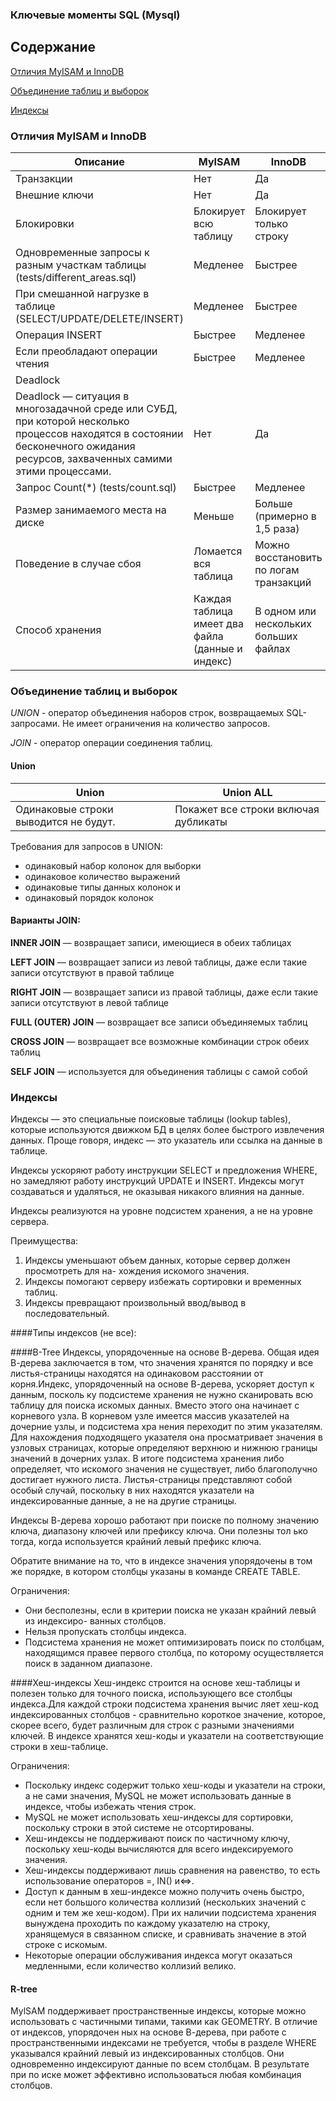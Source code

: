 ### Ключевые моменты SQL (Mysql)

## Содержание

[Отличия MyISAM и InnoDB](#Отличия-MyISAM-и-InnoDB)

[Объединение таблиц и выборок](#Объединение-таблиц-и-выборок)

[Индексы](#Индексы)

### **Отличия MyISAM и InnoDB**

| Описание      | MyISAM        | InnoDB       |
| ------------- | ------------- | -------------
| Транзакции  | Нет  | Да |
| Внешние ключи  | Нет | Да |
| Блокировки | Блокирует всю таблицу | Блокирует только строку |
| Одновременные запросы к разным участкам таблицы (tests/different_areas.sql) | Медленее | Быстрее |
| При смешанной нагрузке в таблице (SELECT/UPDATE/DELETE/INSERT) | Медленее | Быстрее |
| Операция INSERT | Быстрее | Медленее |
| Если преобладают операции чтения | Быстрее | Медленее |
| Deadlock
| Deadlock — ситуация в многозадачной среде или СУБД, при которой несколько процессов находятся в состоянии бесконечного ожидания ресурсов, захваченных самими этими процессами.| Нет | Да |
| Запрос Count(*) (tests/count.sql) | Быстрее | Медленее |
|Размер занимаемого места на диске|Меньше|Больше (примерно в 1,5 раза)|
|Поведение в случае сбоя|Ломается вся таблица|Можно восстановить по логам транзакций|
|Способ хранения| Каждая таблица имеет два файла (данные и индекс)| В одном или нескольких больших файлах |

### **Объединение таблиц и выборок**

*UNION* - оператор объединения наборов строк, возвращаемых SQL-запросами. Не имеет ограничения на количество запросов.

*JOIN* - оператор операции соединения таблиц.

#### Union

|Union| Union ALL|
| ------------- | ------------- | 
| Одинаковые строки выводится не будут. | Покажет все строки включая дубликаты |

Требования для запросов в UNION:

* одинаковый набор колонок для выборки
* одинаковое количество выражений
* одинаковые типы данных колонок и
* одинаковый порядок колонок

#### Варианты JOIN:

**INNER JOIN** — возвращает записи, имеющиеся в обеих таблицах

**LEFT JOIN** — возвращает записи из левой таблицы, даже если такие записи отсутствуют в правой таблице

**RIGHT JOIN** — возвращает записи из правой таблицы, даже если такие записи отсутствуют в левой таблице

**FULL (OUTER) JOIN** — возвращает все записи объединяемых таблиц

**CROSS JOIN** — возвращает все возможные комбинации строк обеих таблиц

**SELF JOIN** — используется для объединения таблицы с самой собой

### **Индексы**

Индексы — это специальные поисковые таблицы (lookup tables), которые используются движком БД в целях более быстрого
извлечения данных. Проще говоря, индекс — это указатель или ссылка на данные в таблице.

Индексы ускоряют работу инструкции SELECT и предложения WHERE, но замедляют работу инструкций UPDATE и INSERT. Индексы
могут создаваться и удаляться, не оказывая никакого влияния на данные.

Индексы реализуются на уровне подсистем хранения, а не на уровне сервера.

Преимущества:
1. Индексы уменьшают объем данных, которые сервер должен просмотреть для на-
хождения искомого значения.
2. Индексы помогают серверу избежать сортировки и временных таблиц.
3. Индексы превращают произвольный ввод/вывод в последовательный.

####Типы индексов (не все):

####B-Tree
Индексы, упорядоченные на основе В-дерева. Общая идея В-дерева заключается в том, что значения хранятся по порядку и все
листья-страницы находятся на одинаковом расстоянии от корня.Индекс, упорядоченный на основе В-дерева, ускоряет доступ к данным, посколь­
ку подсистеме хранения не нужно сканировать всю таблицу для поиска искомых
данных. Вместо этого она начинает с корневого узла. В корневом узле имеется массив указателей на дочерние узлы, и подсистема хра­
нения переходит по этим указателям. Для нахождения подходящего указателя
она просматривает значения в узловых страницах, которые определяют верхнюю
и нижнюю границы значений в дочерних узлах. В итоге подсистема хранения либо
определяет, что искомого значения не существует, либо благополучно достигает
нужного листа. Листья-страницы представляют собой особый случай, поскольку в них находятся
указатели на индексированные данные, а не на другие страницы.

Индексы В-дерева хорошо работают при поиске по полному значению ключа, диапазону ключей или префиксу ключа. Они полезны тол ько тогда, 
когда используется крайний левый префикс ключа.

Обратите внимание на то, что в индексе значения упорядочены в том же порядке,
в котором столбцы указаны в команде СRЕАТЕ TABLE.

Ограничения:
* Они бесполезны, если в критерии поиска не указан крайний левый из индексиро-
  ванных столбцов.
* Нельзя пропускать столбцы индекса.
* Подсистема хранения не может оптимизировать поиск по столбцам, находящимся правее первого столбца, по которому осуществляется поиск в заданном диапазоне.

####Хеш-индексы
Хеш-индекс строится на основе хеш-таблицы и полезен только для точного поиска,
использующего все столбцы индекса.Для каждой строки подсистема хранения вычис­
ляет хеш-код индексированных столбцов - сравнительно короткое значение, которое,
скорее всего, будет различным для строк с разными значениями ключей. В индексе
хранятся хеш-коды и указатели на соответствующие строки в хеш-таблице.

Ограничения:
* Поскольку индекс содержит только хеш-коды и указатели на строки, а не сами значения, MySQL не может использовать данные в индексе, чтобы избежать чтения строк.
* MySQL не может использовать хеш-индексы для сортировки, поскольку строки в этой системе не отсортированы.
* Хеш-индексы не поддерживают поиск по частичному ключу, поскольку хеш-коды вычисляются для всего индексируемого значения.
* Хеш-индексы поддерживают лишь сравнения на равенство, то есть использование операторов =, IN() и<=>.
* Доступ к данным в хеш-индексе можно получить очень быстро, если нет большого
  количества коллизий (нескольких значений с одним и тем же хеш-кодом). При
  их наличии подсистема хранения вынуждена проходить по каждому указателю на строку, хранящемуся в связанном списке, и сравнивать значение в этой строке
  с искомым.
* Некоторые операции обслуживания индекса могут оказаться медленными, если
  количество коллизий велико.

#### R-tree
MylSAM поддерживает пространственные индексы, которые можно использовать
с частичными типами, такими как GEOMETRY. В отличие от индексов, упорядочен
ных на основе В-дерева, при работе с пространственными индексами не требуется,
чтобы в разделе WHERE указывался крайний левый из индексированных столбцов.
Они одновременно индексируют данные по всем столбцам. В результате при по
иске может эффективно использоваться любая комбинация столбцов.
